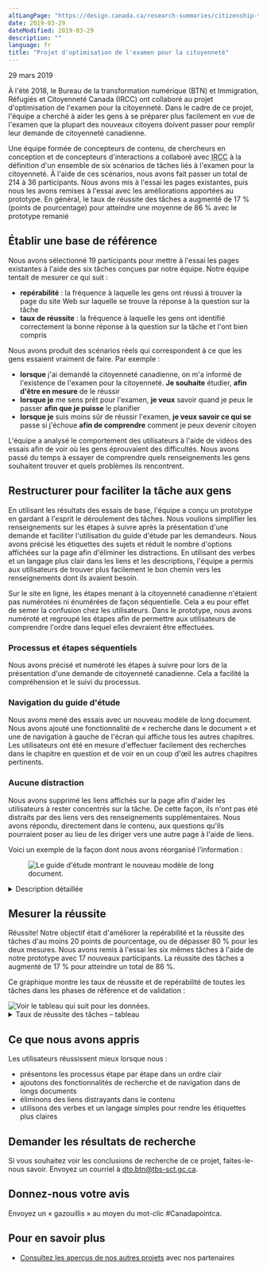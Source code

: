 ```yaml
---
altLangPage: "https://design.canada.ca/research-summaries/citizenship-test-research-summary.html"
date: 2019-03-29
dateModified: 2019-03-29
description: ""
language: fr
title: "Projet d'optimisation de l'examen pour la citoyenneté"
---
```

<p class="post-meta">29 mars 2019</p>
<p>À l'été 2018, le Bureau de la transformation numérique (BTN) et Immigration, Réfugiés et Citoyenneté Canada (IRCC) ont collaboré au projet d'optimisation de l'examen pour la citoyenneté. Dans le cadre de ce projet, l'équipe a cherché à aider les gens à se préparer plus facilement en vue de l'examen que la plupart des nouveaux citoyens doivent passer pour remplir leur demande de citoyenneté canadienne.</p>
<p>Une équipe formée de concepteurs de contenu, de chercheurs en conception et de concepteurs d'interactions a collaboré avec <abbr title="Immigration, Réfugiés et Citoyenneté Canada">IRCC</abbr> à la définition d'un ensemble de six scénarios de tâches liés à l'examen pour la citoyenneté. À l'aide de ces scénarios, nous avons fait passer un total de 214 à 36 participants. Nous avons mis à l'essai les pages existantes, puis nous les avons remises à l'essai avec les améliorations apportées au prototype. En général, le taux de réussite des tâches a augmenté de 17&nbsp;% (points de pourcentage) pour atteindre une moyenne de 86&nbsp;% avec le prototype remanié</p>
<h2>Établir une base de référence</h2>
<p>Nous avons sélectionné 19 participants pour mettre à l'essai les pages existantes à l'aide des six tâches conçues par notre équipe. Notre équipe tentait de mesurer ce qui suit&nbsp;:</p>
<ul>
  <li><b>repérabilité</b>&nbsp;: la fréquence à laquelle les gens ont réussi à trouver la page du site Web sur laquelle se trouve la réponse à la question sur la tâche</li>
  <li><b>taux de réussite</b>&nbsp;: la fréquence à laquelle les gens ont identifié correctement la bonne réponse à la question sur la tâche et l'ont bien compris</li>
</ul>
<p>Nous avons produit des scénarios réels qui correspondent à ce que les gens essaient vraiment de faire. Par exemple&nbsp;:</p>
<ul>
  <li><b>lorsque</b> j'ai demandé la citoyenneté canadienne, on m'a informé de l'existence de l'examen pour la citoyenneté. <b>Je souhaite</b> étudier, <b>afin d'être en mesure</b> de le réussir</li>
  <li><b>lorsque je</b> me sens prêt pour l'examen, <b>je veux</b> savoir quand je peux le passer <b>afin que je puisse</b> le planifier</li>
  <li><b>lorsque je</b> suis moins sûr de réussir l'examen, <b>je veux savoir ce qui se</b> passe si j'échoue <b>afin de comprendre</b> comment je peux devenir citoyen</li>
</ul>
<p>L'équipe a analysé le comportement des utilisateurs à l'aide de vidéos des essais afin de voir où les gens éprouvaient des difficultés. Nous avons passé du temps à essayer de comprendre quels renseignements les gens souhaitent trouver et quels problèmes ils rencontrent.</p>
<h2>Restructurer pour faciliter la tâche aux gens</h2>
<p>En utilisant les résultats des essais de base, l'équipe a conçu un prototype en gardant à l'esprit le déroulement des tâches. Nous voulions simplifier les renseignements sur les étapes à suivre après la présentation d'une demande et faciliter l'utilisation du guide d'étude par les demandeurs. Nous avons précisé les étiquettes des sujets et réduit le nombre d'options affichées sur la page afin d'éliminer les distractions. En utilisant des verbes et un langage plus clair dans les liens et les descriptions, l'équipe a permis aux utilisateurs de trouver plus facilement le bon chemin vers les renseignements dont ils avaient besoin.</p>
<p>Sur le site en ligne, les étapes menant à la citoyenneté canadienne n'étaient pas numérotées ni énumérées de façon séquentielle. Cela a eu pour effet de semer la confusion chez les utilisateurs. Dans le prototype, nous avons numéroté et regroupé les étapes afin de permettre aux utilisateurs de comprendre l'ordre dans lequel elles devraient être effectuées. </p>
<h3>Processus et étapes séquentiels</h3>
<p>Nous avons précisé et numéroté les étapes à suivre pour lors de la présentation d'une demande de citoyenneté canadienne. Cela a facilité la compréhension et le suivi du processus.</p>
<h3>Navigation du guide d'étude</h3>
<p>Nous avons mené des essais avec un nouveau modèle de long document. Nous avons ajouté une fonctionnalité de «&nbsp;recherche dans le document&nbsp;» et une de navigation à gauche de l'écran qui affiche tous les autres chapitres. Les utilisateurs ont été en mesure d'effectuer facilement des recherches dans le chapitre en question et de voir en un coup d'œil les autres chapitres pertinents.</p>
<h3>Aucune distraction</h3>
<p>Nous avons supprimé les liens affichés sur la page afin d'aider les utilisateurs à rester concentrés sur la tâche. De cette façon, ils n'ont pas été distraits par des liens vers des renseignements supplémentaires. Nous avons répondu, directement dans le contenu, aux questions qu'ils pourraient poser au lieu de les diriger vers une autre page à l'aide de liens.</p>
<p>Voici un exemple de la façon dont nous avons réorganisé l'information&nbsp;:</p>
<figure> <img class="img-responsive" alt="Le guide d'étude montrant le nouveau modèle de long document." src="/resumes-recherche/images/citoyennete/long-document-modele.jpg" /> </figure>
<div class="col-md-8 row">
  <details>
    <summary>Description détaillée</summary>
    <h4>Avant&nbsp;:</h4>
    <p>Tous les renseignements pour ce chapitre (chapitre non numéroté) se trouvaient sur une page. La seule façon de faire une recherche était d'utiliser Ctrl + F. Souvent, les utilisateurs se perdaient lorsqu'ils commençaient à défiler.</p>
    <h4>Après&nbsp;:</h4>
    <p>En ajoutant une fonctionnalité de «&nbsp;recherche dans le document&nbsp;» et une de navigation à gauche de l'écran, les utilisateurs réussissent plus facilement à naviguer dans le document et à trouver ce dont ils avaient besoin. </p>
  </details>
  <h2>Mesurer la réussite</h2>
  <p>Réussite! Notre objectif était d'améliorer la repérabilité et la réussite des tâches d'au moins 20 points de pourcentage, ou de dépasser 80&nbsp;% pour les deux mesures. Nous avons remis à l'essai les six mêmes tâches à l'aide de notre prototype avec 17 nouveaux participants. La réussite des tâches a augmenté de 17&nbsp;% pour atteindre un total de 86&nbsp;%.</p>
  <p>Ce graphique montre les taux de réussite et de repérabilité de toutes les tâches dans les phases de référence et de validation&nbsp;: </p>
</div>
<div><img class="img-responsive hidden-sm hidden-xs" alt="Voir le tableau qui suit pour les données." src="/resumes-recherche/images/citoyennete/citoyennete-taux-de-reussite.jpg"/></div>
<div class="row col-md-8">
  <details>
    <summary> Taux de réussite des tâches – tableau </summary>
    <p>Mesure de base au début du projet, validation sur prototype restructuré par l'équipe de projet.</p>
    <div class="table-bravo">
      <table class="table table-bordered">
        <thead>
          <tr>
            <th scope="col">Tâche</th>
            <th scope="col">Base</th>
            <th scope="col">Validation</th>
          </tr>
        </thead>
        <tbody>
          <tr>
            <td>1. Étapes vers la citoyenneté</td>
            <td  >68&nbsp;%</td>
            <td>63&nbsp;%</td>
          </tr>
          <tr>
            <td>2. Méthodes d'étude</td>
            <td>90&nbsp;%</td>
            <td>100&nbsp;%</td>
          </tr>
          <tr>
            <td>3. Compétences linguistiques</td>
            <td  >48&nbsp;%</td>
            <td>82&nbsp;%</td>
          </tr>
          <tr>
            <td>4. Drapeau canadien</td>
            <td  >48&nbsp;%</td>
            <td>82&nbsp;%</td>
          </tr>
          <tr>
            <td>5. Signification du mot inuit</td>
            <td  >74&nbsp;%</td>
            <td>88&nbsp;%</td>
          </tr>
          <tr>
            <td>6. Quels documents prendre avec vous à l'examen </td>
            <td  >89&nbsp;%</td>
            <td>100&nbsp;%</td>
          </tr>
        </tbody>
      </table>
    </div>
  </details>
</div>
<h2>Ce que nous avons appris</h2>
<p>Les utilisateurs réussissent mieux lorsque nous&nbsp;:</p>
<ul>
  <li>présentons les processus étape par étape dans un ordre clair</li>
  <li>ajoutons des fonctionnalités de recherche et de navigation dans de longs documents</li>
  <li>éliminons des liens distrayants dans le contenu</li>
  <li>utilisons des verbes et un langage simples pour rendre les étiquettes plus claires</li>
</ul>
<h2>Demander les résultats de recherche</h2>
<p>Si vous souhaitez voir les conclusions de recherche de ce projet, faites-le-nous savoir. Envoyez un courriel à <a href="mailto:dto.btn@tbs-sct.gc.ca">dto.btn@tbs-sct.gc.ca</a>.</p>
<h2>Donnez-nous votre avis</h2>
<p>Envoyez un «&nbsp;gazouillis&nbsp;» au moyen du mot-clic #Canadapointca.</p>
<h2>Pour en savoir plus </h2>
<ul>
  <li><a href=" {{ '/pages/apercu-projet.html' | prepend: site.urlalt[ page.language ] }} ">Consultez les aperçus de nos autres projets</a> avec nos partenaires</li>
</ul>